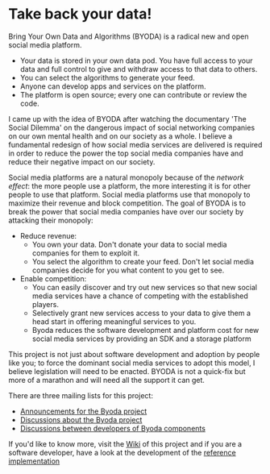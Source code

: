 # Take back your data!

Bring Your Own Data and Algorithms (BYODA) is a radical new and open social media platform.
- Your data is stored in your own data pod. You have full access to your data and full control to give and withdraw access to that data to others.
- You can select the algorithms to generate your feed.
- Anyone can develop apps and services on the platform.
- The platform is open source; every one can contribute or review the code.

I came up with the idea of BYODA after watching the documentary 'The Social Dilemma' on the dangerous impact of social networking companies on our own mental health and on our society as a whole. I believe a fundamental redesign of how social media services are delivered is required in order to reduce the power the top social media companies have and reduce their negative impact on our society. 

Social media platforms are a natural monopoly because of the *network effect*: the more people use a platform, the more interesting it is for other people to use that platform. Social media platforms use that monopoly to maximize their revenue and block competition. The goal of BYODA is to break the power that social media companies have over our society by attacking their monopoly:
- Reduce revenue: 
  - You own your data. Don't donate your data to social media companies for them to exploit it.
  - You select the algorithm to create your feed. Don't let social media companies decide for you what content to you get to see.
- Enable competition:
  - You can easily discover and try out new services so that new social media services have a chance of competing with the established players.
  - Selectively grant new services access to your data to give them a head start in offering meaningful services to you.
  - Byoda reduces the software development and platform cost for new social media services by providing an SDK and a storage platform

This project is not just about software development and adoption by people like you; to force the dominant social media services to adopt this model, I believe legislation will need to be enacted. BYODA is not a quick-fix but more of a marathon and will need all the support it can get.

There are three mailing lists for this project:
* [Announcements for the Byoda project](https://groups.io/g/takebackyourdata-announce)
* [Discussions about the Byoda project](https://groups.io/g/takebackyourdata-discuss)
* [Discussions between developers of Byoda components](https://groups.io/g/takebackyourdata-dev)

If you'd like to know more, visit the [Wiki](https://github.com/StevenHessing/byoda/wiki) of this project and if you are a software developer, have a look at the development of the [reference implementation](https://github.com/StevenHessing/byoda-python)

